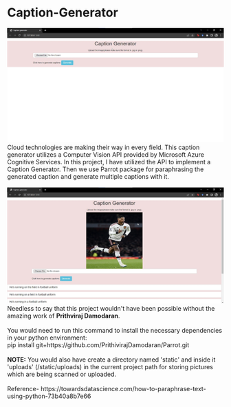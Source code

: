 # Caption-Generator
<img src='https://github.com/Hrithik-Nigam/Caption-Generator/blob/main/Capgen%20SS2.jpg'>
Cloud technologies are making their way in every field. This caption generator utilizes a Computer Vision API provided by Microsoft Azure Cognitive Services. In this project, I have utilized the API to implement a Caption Generator. Then we use Parrot package for paraphrasing the generated caption and generate multiple captions with it. <br><br>
<img src='https://github.com/Hrithik-Nigam/Caption-Generator/blob/main/Capgen%20SS.jpg'> 
Needless to say that this project wouldn't have been possible without the amazing work of <b>Prithviraj Damodaran</b>.<br>
  <br> You would need to run this command to install the necessary dependencies in your python environment: <br> pip install git+https://github.com/PrithivirajDamodaran/Parrot.git <br>
<br> <b>NOTE:</b> You would also have create a directory named 'static' and inside it 'uploads' (/static/uploads) in the current project path for storing pictures which are being scanned or uploaded.<br>
<br>Reference- https://towardsdatascience.com/how-to-paraphrase-text-using-python-73b40a8b7e66
